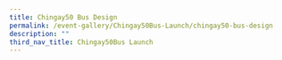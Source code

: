 ```yaml
---
title: Chingay50 Bus Design
permalink: /event-gallery/Chingay50Bus-Launch/chingay50-bus-design
description: ""
third_nav_title: Chingay50Bus Launch
---
```

